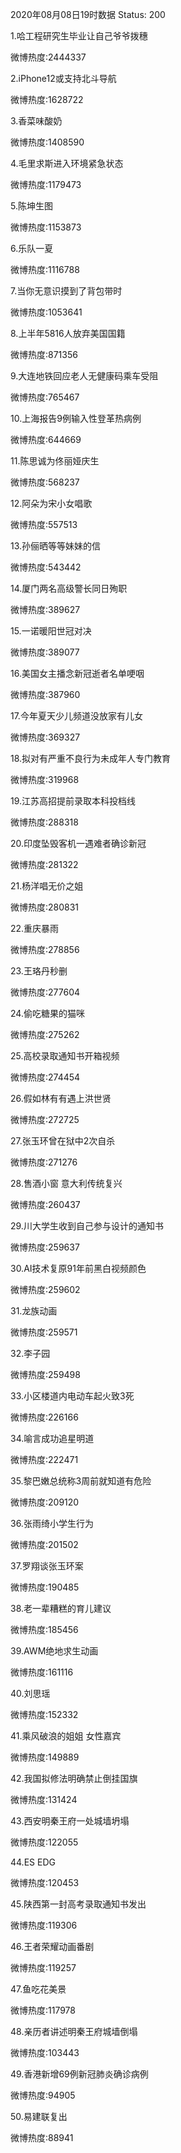 2020年08月08日19时数据
Status: 200

1.哈工程研究生毕业让自己爷爷拨穗

微博热度:2444337

2.iPhone12或支持北斗导航

微博热度:1628722

3.香菜味酸奶

微博热度:1408590

4.毛里求斯进入环境紧急状态

微博热度:1179473

5.陈坤生图

微博热度:1153873

6.乐队一夏

微博热度:1116788

7.当你无意识摸到了背包带时

微博热度:1053641

8.上半年5816人放弃美国国籍

微博热度:871356

9.大连地铁回应老人无健康码乘车受阻

微博热度:765467

10.上海报告9例输入性登革热病例

微博热度:644669

11.陈思诚为佟丽娅庆生

微博热度:568237

12.阿朵为宋小女唱歌

微博热度:557513

13.孙俪晒等等妹妹的信

微博热度:543442

14.厦门两名高级警长同日殉职

微博热度:389627

15.一诺暖阳世冠对决

微博热度:389077

16.美国女主播念新冠逝者名单哽咽

微博热度:387960

17.今年夏天少儿频道没放家有儿女

微博热度:369327

18.拟对有严重不良行为未成年人专门教育

微博热度:319968

19.江苏高招提前录取本科投档线

微博热度:288318

20.印度坠毁客机一遇难者确诊新冠

微博热度:281322

21.杨洋唱无价之姐

微博热度:280831

22.重庆暴雨

微博热度:278856

23.王珞丹秒删

微博热度:277604

24.偷吃糖果的猫咪

微博热度:275262

25.高校录取通知书开箱视频

微博热度:274454

26.假如林有有遇上洪世贤

微博热度:272725

27.张玉环曾在狱中2次自杀

微博热度:271276

28.售酒小窗 意大利传统复兴

微博热度:260437

29.川大学生收到自己参与设计的通知书

微博热度:259637

30.AI技术复原91年前黑白视频颜色

微博热度:259602

31.龙族动画

微博热度:259571

32.李子园

微博热度:259498

33.小区楼道内电动车起火致3死

微博热度:226166

34.喻言成功追星明道

微博热度:222471

35.黎巴嫩总统称3周前就知道有危险

微博热度:209120

36.张雨绮小学生行为

微博热度:201502

37.罗翔谈张玉环案

微博热度:190485

38.老一辈糟糕的育儿建议

微博热度:185456

39.AWM绝地求生动画

微博热度:161116

40.刘思瑶

微博热度:152332

41.乘风破浪的姐姐 女性嘉宾

微博热度:149889

42.我国拟修法明确禁止倒挂国旗

微博热度:131424

43.西安明秦王府一处城墙坍塌

微博热度:122055

44.ES EDG

微博热度:120453

45.陕西第一封高考录取通知书发出

微博热度:119306

46.王者荣耀动画番剧

微博热度:119257

47.鱼吃花美景

微博热度:117978

48.亲历者讲述明秦王府城墙倒塌

微博热度:103443

49.香港新增69例新冠肺炎确诊病例

微博热度:94905

50.易建联复出

微博热度:88941

